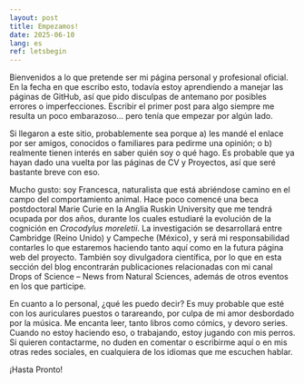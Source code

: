 ```yaml
---
layout: post
title: Empezamos!
date: 2025-06-10
lang: es
ref: letsbegin
---
```


Bienvenidos a lo que pretende ser mi página personal y profesional oficial. En la fecha en que escribo esto, todavía estoy aprendiendo a manejar las páginas de GitHub, así que pido disculpas de antemano por posibles errores o imperfecciones. Escribir el primer post para algo siempre me resulta un poco embarazoso… pero tenía que empezar por algún lado.

Si llegaron a este sitio, probablemente sea porque 
a) les mandé el enlace por ser amigos, conocidos o familiares para pedirme una opinión; o 
b) realmente tienen interés en saber quién soy o qué hago. Es probable que ya hayan dado una vuelta por las páginas de CV y Proyectos, así que seré bastante breve con eso.

Mucho gusto: soy Francesca, naturalista que está abriéndose camino en el campo del comportamiento animal. Hace poco comencé una beca postdoctoral Marie Curie en la Anglia Ruskin University que me tendrá ocupada por dos años, durante los cuales estudiaré la evolución de la cognición en *Crocodylus moreletii*. La investigación se desarrollará entre Cambridge (Reino Unido) y Campeche (México), y será mi responsabilidad contarles lo que estaremos haciendo tanto aquí como en la futura página web del proyecto.
También soy divulgadora científica, por lo que en esta sección del blog encontrarán publicaciones relacionadas con mi canal Drops of Science – News from Natural Sciences, además de otros eventos en los que participe.

En cuanto a lo personal, ¿qué les puedo decir? Es muy probable que esté con los auriculares puestos o tarareando, por culpa de mi amor desbordado por la música. Me encanta leer, tanto libros como cómics, y devoro series. Cuando no estoy haciendo eso, o trabajando, estoy jugando con mis perros.
Si quieren contactarme, no duden en comentar o escribirme aquí o en mis otras redes sociales, en cualquiera de los idiomas que me escuchen hablar.

¡Hasta Pronto!
